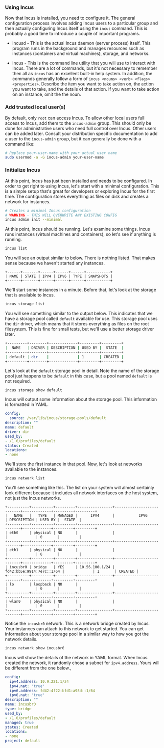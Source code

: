 ### Using Incus

Now that Incus is installed, you need to configure it.  The general configuration process involves adding Incus users to a particular group and then actually configuring Incus itself using the `incus` command.  This is probably a good time to introduce a couple of important programs.

- incusd - This is the actual Incus daemon (server process) itself.  This program runs in the background and manages resources such as instances (containers and virtual machines), storage, and networks.

- incus - This is the command line utility that you will use to interact with Incus.  There are a lot of commands, but it's not necessary to remember then all as `incus` has an excellent built-in help system.  In addition, the commands generally follow a form of `incus <nouns> <verb> <flags> <properties>`.  Describe the item you want to take action on, the action you want to take, and the details of that action.  If you want to take action on an instance, omit the the noun.

### Add trusted local user(s)

By default, only `root` can access Incus.  To allow other local users full access to Incus, add them to the `incus-admin` group.  This should only be done for administrative users who need full control over Incus.  Other users can be added later.  Consult your distribution specific documentation to add a user to the `incus-admin` group, but it can generally be done with a command like:

```bash
# Replace your-user-name with your actual user name
sudo usermod -a -G incus-admin your-user-name
```

### Initialize Incus

At this point, Incus has just been installed and needs to be configured.  In order to get right to using Incus, let's start with a minimal configuration.  This is a simple setup that's great for developers or exploring Incus for the first time.  The configuration stores everything as files on disk and creates a network for instances.

```bash
# Creates a minimal Incus configuration
# WARNING - THIS WILL OVERWRITE ANY EXISTING CONFIG
incus admin init --minimal
```

At this point, Incus should be running.  Let's examine some things.  Incus runs instances (virtual machines and containers), so let's see if anything is running.

```bash
incus list
```

You will see an output similar to below.  There is nothing listed.  That makes sense because we haven't started any instances.  

```
+------+-------+------+------+------+-----------+
| NAME | STATE | IPV4 | IPV6 | TYPE | SNAPSHOTS |
+------+-------+------+------+------+-----------+
```

We'll start some instances in a minute.  Before that, let's look at the storage that is available to Incus.

```bash
incus storage list
```

You will see something similar to the output below.  This indicates that we have a storage pool called `default` available for use.  This storage pool uses the `dir` driver, which means that it stores everything as files on the root filesystem.  This is fine for small tests, but we'll use a better storage driver later.

```bash
+---------+--------+-------------+---------+---------+
|  NAME   | DRIVER | DESCRIPTION | USED BY |  STATE  |
+---------+--------+-------------+---------+---------+
| default | dir    |             | 1       | CREATED |
+---------+--------+-------------+---------+---------+
```

Let's look at the `default` storage pool in detail.  Note the name of the storage 
pool just happens to be `default` in this case, but a pool named `default` is not required.

```
incus storage show default
```

Incus will output some information about the storage pool.  This information is formatted in YAML.

```yaml
config:
  source: /var/lib/incus/storage-pools/default
description: ""
name: default
driver: dir
used_by:
- /1.0/profiles/default
status: Created
locations:
- none
```

We'll store the first instance in that pool.  Now, let's look at networks available to the instances.

```bash
incus network list
```

You'll see something like this.  The list on your system will almost certainly look different because it includes all network interfaces on the host system, not just the Incus networks.

```
+----------+----------+---------+----------------+---------------------------+-------------+---------+---------+
|   NAME   |   TYPE   | MANAGED |      IPV4      |           IPV6            | DESCRIPTION | USED BY |  STATE  |
+----------+----------+---------+----------------+---------------------------+-------------+---------+---------+
| eth0     | physical | NO      |                |                           |             | 0       |         |
+----------+----------+---------+----------------+---------------------------+-------------+---------+---------+
| eth1     | physical | NO      |                |                           |             | 0       |         |
+----------+----------+---------+----------------+---------------------------+-------------+---------+---------+
| incusbr0 | bridge   | YES     | 10.56.100.1/24 | fd42:bb5e:9914:7e7c::1/64 |             | 1       | CREATED |
+----------+----------+---------+----------------+---------------------------+-------------+---------+---------+
| lo       | loopback | NO      |                |                           |             | 0       |         |
+----------+----------+---------+----------------+---------------------------+-------------+---------+---------+
| wlan0    | physical | NO      |                |                           |             | 0       |         |
+----------+----------+---------+----------------+---------------------------+-------------+---------+---------+
```

Notice the `incusbr0` network.  This is a network bridge created by Incus.  Your instances can attach to this network to get started.  You can get information about your storage pool in a similar way to how you got the network details.

```bash
incus network show incusbr0
```

Incus will show the details of the network in YAML format.  When Incus created the network, it randomly chose a subnet for `ipv4.address`.  Yours will be different from the one below.,

```yaml
config:
  ipv4.address: 10.9.221.1/24
  ipv4.nat: "true"
  ipv6.address: fd42:4f22:bfd1:a93d::1/64
  ipv6.nat: "true"
description: ""
name: incusbr0
type: bridge
used_by:
- /1.0/profiles/default
managed: true
status: Created
locations:
- none
project: default
```


